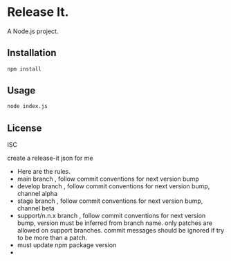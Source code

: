 # Release It.

A Node.js project.

## Installation
 
```bash
npm install
```

## Usage

```bash
node index.js
```

## License

ISC


create a release-it json for me
- Here are the rules.
- main branch , follow commit conventions for next version bump
- develop branch , follow commit conventions for next version bump, channel alpha
- stage branch , follow commit conventions for next version bump, channel beta
- support/n.n.x branch , follow commit conventions for next version bump, version must be inferred from branch name. only patches are allowed on support branches. commit messages should be ignored if try to be more than a patch.
- must update npm package version
- 